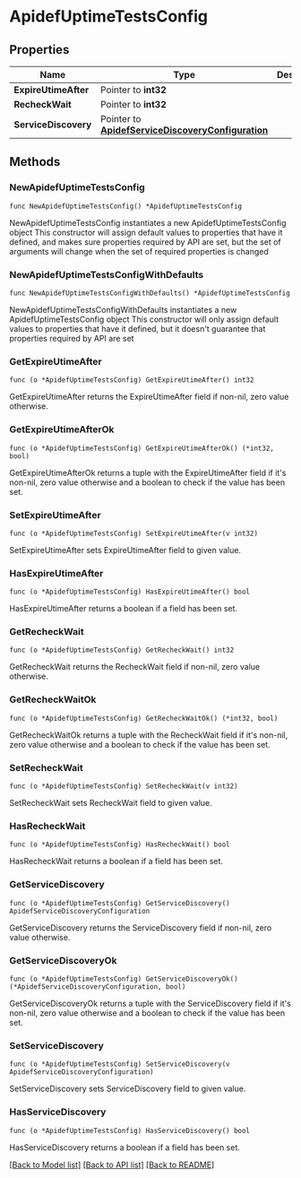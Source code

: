 # ApidefUptimeTestsConfig

## Properties

Name | Type | Description | Notes
------------ | ------------- | ------------- | -------------
**ExpireUtimeAfter** | Pointer to **int32** |  | [optional] 
**RecheckWait** | Pointer to **int32** |  | [optional] 
**ServiceDiscovery** | Pointer to [**ApidefServiceDiscoveryConfiguration**](ApidefServiceDiscoveryConfiguration.md) |  | [optional] 

## Methods

### NewApidefUptimeTestsConfig

`func NewApidefUptimeTestsConfig() *ApidefUptimeTestsConfig`

NewApidefUptimeTestsConfig instantiates a new ApidefUptimeTestsConfig object
This constructor will assign default values to properties that have it defined,
and makes sure properties required by API are set, but the set of arguments
will change when the set of required properties is changed

### NewApidefUptimeTestsConfigWithDefaults

`func NewApidefUptimeTestsConfigWithDefaults() *ApidefUptimeTestsConfig`

NewApidefUptimeTestsConfigWithDefaults instantiates a new ApidefUptimeTestsConfig object
This constructor will only assign default values to properties that have it defined,
but it doesn't guarantee that properties required by API are set

### GetExpireUtimeAfter

`func (o *ApidefUptimeTestsConfig) GetExpireUtimeAfter() int32`

GetExpireUtimeAfter returns the ExpireUtimeAfter field if non-nil, zero value otherwise.

### GetExpireUtimeAfterOk

`func (o *ApidefUptimeTestsConfig) GetExpireUtimeAfterOk() (*int32, bool)`

GetExpireUtimeAfterOk returns a tuple with the ExpireUtimeAfter field if it's non-nil, zero value otherwise
and a boolean to check if the value has been set.

### SetExpireUtimeAfter

`func (o *ApidefUptimeTestsConfig) SetExpireUtimeAfter(v int32)`

SetExpireUtimeAfter sets ExpireUtimeAfter field to given value.

### HasExpireUtimeAfter

`func (o *ApidefUptimeTestsConfig) HasExpireUtimeAfter() bool`

HasExpireUtimeAfter returns a boolean if a field has been set.

### GetRecheckWait

`func (o *ApidefUptimeTestsConfig) GetRecheckWait() int32`

GetRecheckWait returns the RecheckWait field if non-nil, zero value otherwise.

### GetRecheckWaitOk

`func (o *ApidefUptimeTestsConfig) GetRecheckWaitOk() (*int32, bool)`

GetRecheckWaitOk returns a tuple with the RecheckWait field if it's non-nil, zero value otherwise
and a boolean to check if the value has been set.

### SetRecheckWait

`func (o *ApidefUptimeTestsConfig) SetRecheckWait(v int32)`

SetRecheckWait sets RecheckWait field to given value.

### HasRecheckWait

`func (o *ApidefUptimeTestsConfig) HasRecheckWait() bool`

HasRecheckWait returns a boolean if a field has been set.

### GetServiceDiscovery

`func (o *ApidefUptimeTestsConfig) GetServiceDiscovery() ApidefServiceDiscoveryConfiguration`

GetServiceDiscovery returns the ServiceDiscovery field if non-nil, zero value otherwise.

### GetServiceDiscoveryOk

`func (o *ApidefUptimeTestsConfig) GetServiceDiscoveryOk() (*ApidefServiceDiscoveryConfiguration, bool)`

GetServiceDiscoveryOk returns a tuple with the ServiceDiscovery field if it's non-nil, zero value otherwise
and a boolean to check if the value has been set.

### SetServiceDiscovery

`func (o *ApidefUptimeTestsConfig) SetServiceDiscovery(v ApidefServiceDiscoveryConfiguration)`

SetServiceDiscovery sets ServiceDiscovery field to given value.

### HasServiceDiscovery

`func (o *ApidefUptimeTestsConfig) HasServiceDiscovery() bool`

HasServiceDiscovery returns a boolean if a field has been set.


[[Back to Model list]](../README.md#documentation-for-models) [[Back to API list]](../README.md#documentation-for-api-endpoints) [[Back to README]](../README.md)


